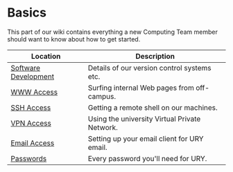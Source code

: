 # Basics

This part of our wiki contains everything a new Computing Team member should want to know about how to get started.

| Location                                  | Description                                   |
| ----------------------------------------- | --------------------------------------------- |
| [Software Development](./software-dev.md) | Details of our version control systems etc.   |
| [WWW Access](./www.md)                    | Surfing internal Web pages from off-campus.   |
| [SSH Access](./ssh.md)                    | Getting a remote shell on our machines.       |
| [VPN Access](./vpn.md)                    | Using the university Virtual Private Network. |
| [Email Access](./emails.md)               | Setting up your email client for URY email.   |
| [Passwords](https://vault.ury.org.uk)     | Every password you'll need for URY.           |
